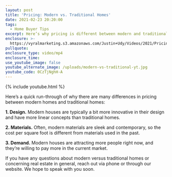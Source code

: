```yaml
---
layout: post
title: 'Pricing: Modern vs. Traditional Homes'
date: 2021-02-23 20:20:00
tags:
  - Home Buyer Tips
excerpt: Here’s why pricing is different between modern and traditional homes.
enclosure: >-
  https://vyralmarketing.s3.amazonaws.com/Justin+Udy/Videos/2021/Pricing_+Modern+vs.+Traditional+Homes.mp4
pullquote:
enclosure_type: video/mp4
enclosure_time:
use_youtube_image: false
youtube_alternate_image: /uploads/modern-vs-traditional-yt.jpg
youtube_code: 0CzTjNghH-A
---
```


{% include youtube.html %}

Here’s a quick run-through of why there are many differences in pricing between modern homes and traditional homes:

**1\. Design.** Modern houses are typically a bit more innovative in their design and have more linear concepts than traditional homes.

**2\. Materials.** Often, modern materials are sleek and contemporary, so the cost per square foot is different from materials used in the past.&nbsp;

**3\. Demand.** Modern houses are attracting more people right now, and they’re willing to pay more in the current market.&nbsp;

If you have any questions about modern versus traditional homes or concerning real estate in general, reach out via phone or through our website. We hope to speak with you soon.
